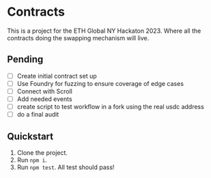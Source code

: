 # Contracts
This is a project for the ETH Global NY Hackaton 2023. Where all the contracts doing the swapping mechanism will live.

## Pending
- [ ] Create initial contract set up
- [ ] Use Foundry for fuzzing to ensure coverage of edge cases
- [ ] Connect with Scroll
- [ ] Add needed events
- [ ] create script to test workflow in a fork using the real usdc address
- [ ] do a final audit

## Quickstart
1. Clone the project.
2. Run `npm i`.
3. Run `npm test`. All test should pass!